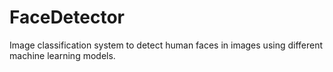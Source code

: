 # FaceDetector
Image classification system to detect human faces in images using different machine learning models.
